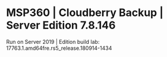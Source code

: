 # MSP360 | Cloudberry Backup | Server Edition 7.8.146

Run on Server 2019 | Edition build lab: 17763.1.amd64fre.rs5_release.180914-1434
